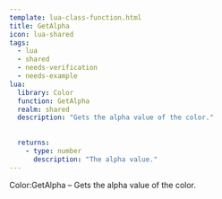 ```yaml
---
template: lua-class-function.html
title: GetAlpha
icon: lua-shared
tags:
  - lua
  - shared
  - needs-verification
  - needs-example
lua:
  library: Color
  function: GetAlpha
  realm: shared
  description: "Gets the alpha value of the color."
  
  
  returns:
    - type: number
      description: "The alpha value."
---
```


<div class="lua__search__keywords">
Color:GetAlpha &#x2013; Gets the alpha value of the color.
</div>
